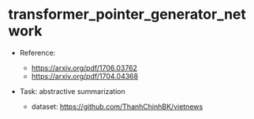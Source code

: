 # transformer_pointer_generator_network

- Reference:
    - https://arxiv.org/pdf/1706.03762
    - https://arxiv.org/pdf/1704.04368
  
- Task: abstractive summarization
  - dataset: https://github.com/ThanhChinhBK/vietnews
